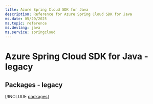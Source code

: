 ```yaml
---
title: Azure Spring Cloud SDK for Java
description: Reference for Azure Spring Cloud SDK for Java
ms.date: 05/29/2025
ms.topic: reference
ms.devlang: java
ms.service: springcloud
---
```

# Azure Spring Cloud SDK for Java - legacy
## Packages - legacy
[!INCLUDE [packages](spring-cloud-index.md)]
